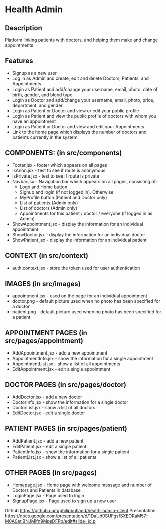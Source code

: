 
# Health Admin

## Description

​Platform linking patients with doctors, and helping them make and change appointments

## Features

* Signup as a new user
* Log in as Admin and create, edit and delete Doctors, Patients, and Appointments
* Login as Patient and add/change your username, email, photo, date of birth, gender, and blood type
* Login as Doctor and add/change your username, email, photo, price, department, and gender
* Login as Patient or Doctor and view or edit your public profile
* Login as Patient and view the public profile of doctors with whom you have an appointment
* Login as Patient or Doctor and view and edit your Appointments
* Link to the home page which displays the number of doctors and patients currently in the system

## COMPONENTS: (in src/components)

* Footer.jsx - footer which appears on all pages
* isAnon.jsx - test to see if route is anonymous
* isPrivate.jsx - test to see if route is private
* Navbar.jsx - Navigation bar which appears on all pages, consisting of:
    * Logo and Home button
    * Signup and login (if not logged in).
    Otherwise
    * MyProfile button (Patient and Doctor only)
    * List of patients (Admin only)
    * List of doctors (Admin only)
    * Appointments for this patient / doctor / everyone (if logged in as Admin)
* ShowAppointment.jsx - display the information for an individual appointment
* ShowDoctor.jsx - display the information for an individual doctor
* ShowPatient.jsx - display the information for an individual patient

## CONTEXT (in src/context)

* auth.context.jsx - store the token used for user authentication

## IMAGES (in src/images)

* appointment.jsx - used on the page for an individual appointment
* doctor.png - default picture used when no photo has been specified for a doctor
* patient.png - default picture used when no photo has been specified for a patient

## APPOINTMENT PAGES (in src/pages/appointment)

* AddAppointment.jsx - add a new appointment
* AppointmentInfo.jsx - show the information for a single appointment
* AppointmentList.jsx - show a list of all appointments
* EditAppointment.jsx - edit a single appointment

## DOCTOR PAGES (in src/pages/doctor)

* AddDoctor.jsx - add a new doctor
* DoctorInfo.jsx - show the information for a single doctor
* DoctorList.jsx - show a list of all doctors
* EditDoctor.jsx - edit a single doctor

## PATIENT PAGES (in src/pages/patient)

* AddPatient.jsx - add a new patient
* EditPatient.jsx - edit a single patient
* PatientInfo.jsx - show the information for a single patient
* PatientList.jsx - show a list of all patients

## OTHER PAGES (in src/pages)

* Homepage.jsx - Home page with welcome message and number of Doctors and Patients in database
* LoginPage.jsx - Page used to login
* SignupPage.jsx - Page used to sign up a new user
​

Github https://github.com/philipbutland/health-admin-client
Presentation https://docs.google.com/presentation/d/1DaUd0SUFgsfSXEORaM57-M0A0etiBNJMifn9MpsDFPo/edit#slide=id.p